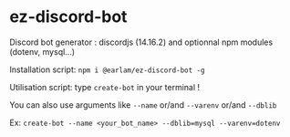 # ez-discord-bot
Discord bot generator : discordjs (14.16.2) and optionnal npm modules (dotenv, mysql...)

Installation script: `npm i @earlam/ez-discord-bot -g`

Utilisation script: type `create-bot` in your terminal !

You can also use arguments like `--name` or/and `--varenv` or/and `--dblib`

Ex: `create-bot --name <your_bot_name> --dblib=mysql --varenv=dotenv`
